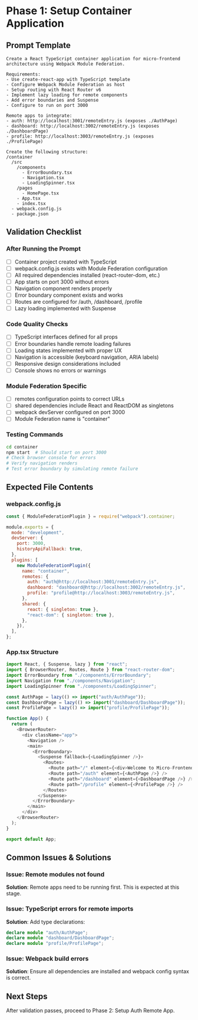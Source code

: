 # Phase 1: Setup Container Application

## Prompt Template
```
Create a React TypeScript container application for micro-frontend architecture using Webpack Module Federation. 

Requirements:
- Use create-react-app with TypeScript template
- Configure Webpack Module Federation as host
- Setup routing with React Router v6
- Implement lazy loading for remote components
- Add error boundaries and Suspense
- Configure to run on port 3000

Remote apps to integrate:
- auth: http://localhost:3001/remoteEntry.js (exposes ./AuthPage)
- dashboard: http://localhost:3002/remoteEntry.js (exposes ./DashboardPage)  
- profile: http://localhost:3003/remoteEntry.js (exposes ./ProfilePage)

Create the following structure:
/container
  /src
    /components
      - ErrorBoundary.tsx
      - Navigation.tsx
      - LoadingSpinner.tsx
    /pages
      - HomePage.tsx
    - App.tsx
    - index.tsx
  - webpack.config.js
  - package.json
```

## Validation Checklist

### After Running the Prompt
- [ ] Container project created with TypeScript
- [ ] webpack.config.js exists with Module Federation configuration
- [ ] All required dependencies installed (react-router-dom, etc.)
- [ ] App starts on port 3000 without errors
- [ ] Navigation component renders properly
- [ ] Error boundary component exists and works
- [ ] Routes are configured for /auth, /dashboard, /profile
- [ ] Lazy loading implemented with Suspense

### Code Quality Checks
- [ ] TypeScript interfaces defined for all props
- [ ] Error boundaries handle remote loading failures
- [ ] Loading states implemented with proper UX
- [ ] Navigation is accessible (keyboard navigation, ARIA labels)
- [ ] Responsive design considerations included
- [ ] Console shows no errors or warnings

### Module Federation Specific
- [ ] remotes configuration points to correct URLs
- [ ] shared dependencies include React and ReactDOM as singletons
- [ ] webpack devServer configured on port 3000
- [ ] Module Federation name is "container"

### Testing Commands
```bash
cd container
npm start  # Should start on port 3000
# Check browser console for errors
# Verify navigation renders
# Test error boundary by simulating remote failure
```

## Expected File Contents

### webpack.config.js
```javascript
const { ModuleFederationPlugin } = require("webpack").container;

module.exports = {
  mode: "development",
  devServer: {
    port: 3000,
    historyApiFallback: true,
  },
  plugins: [
    new ModuleFederationPlugin({
      name: "container",
      remotes: {
        auth: "auth@http://localhost:3001/remoteEntry.js",
        dashboard: "dashboard@http://localhost:3002/remoteEntry.js",
        profile: "profile@http://localhost:3003/remoteEntry.js",
      },
      shared: {
        react: { singleton: true },
        "react-dom": { singleton: true },
      },
    }),
  ],
};
```

### App.tsx Structure
```typescript
import React, { Suspense, lazy } from "react";
import { BrowserRouter, Routes, Route } from "react-router-dom";
import ErrorBoundary from "./components/ErrorBoundary";
import Navigation from "./components/Navigation";
import LoadingSpinner from "./components/LoadingSpinner";

const AuthPage = lazy(() => import("auth/AuthPage"));
const DashboardPage = lazy(() => import("dashboard/DashboardPage"));
const ProfilePage = lazy(() => import("profile/ProfilePage"));

function App() {
  return (
    <BrowserRouter>
      <div className="app">
        <Navigation />
        <main>
          <ErrorBoundary>
            <Suspense fallback={<LoadingSpinner />}>
              <Routes>
                <Route path="/" element={<div>Welcome to Micro-Frontend App</div>} />
                <Route path="/auth" element={<AuthPage />} />
                <Route path="/dashboard" element={<DashboardPage />} />
                <Route path="/profile" element={<ProfilePage />} />
              </Routes>
            </Suspense>
          </ErrorBoundary>
        </main>
      </div>
    </BrowserRouter>
  );
}

export default App;
```

## Common Issues & Solutions

### Issue: Remote modules not found
**Solution**: Remote apps need to be running first. This is expected at this stage.

### Issue: TypeScript errors for remote imports
**Solution**: Add type declarations:
```typescript
declare module "auth/AuthPage";
declare module "dashboard/DashboardPage";  
declare module "profile/ProfilePage";
```

### Issue: Webpack build errors
**Solution**: Ensure all dependencies are installed and webpack config syntax is correct.

## Next Steps
After validation passes, proceed to Phase 2: Setup Auth Remote App.
